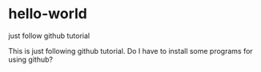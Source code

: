 # hello-world
just follow github tutorial

This is just following github tutorial.
Do I have to install some programs for using github?
